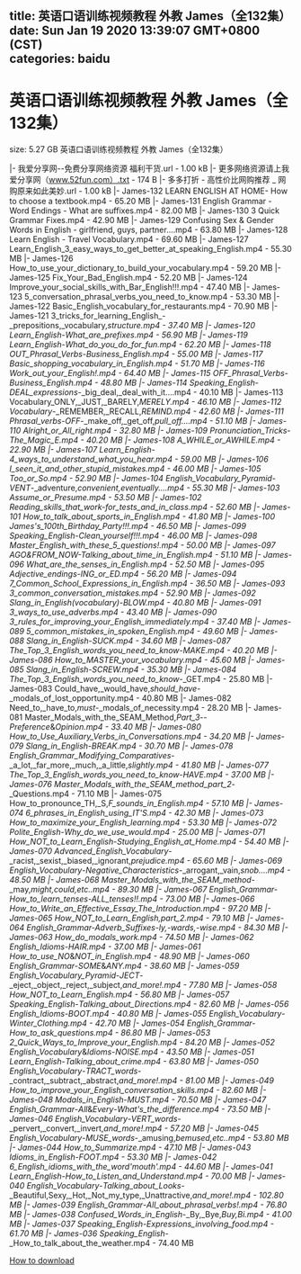 
title: 英语口语训练视频教程 外教 James（全132集）
date: Sun Jan 19 2020 13:39:07 GMT+0800 (CST)    
categories: baidu
---

# 英语口语训练视频教程 外教 James（全132集）
size: 5.27 GB
 英语口语训练视频教程 外教 James（全132集）
 
|- 我爱分享网--免费分享网络资源 福利干货.url - 1.00 kB
|- 更多网络资源请上我爱分享网（www.52fun.com）.txt - 174 B
|- 多多打折 - 高性价比网购推荐 _ 网购原来如此美妙.url - 1.00 kB
|- James-132 LEARN ENGLISH AT HOME- How to choose a textbook.mp4 - 65.20 MB
|- James-131 English Grammar - Word Endings - What are suffixes.mp4 - 82.00 MB
|- James-130 3 Quick Grammar Fixes.mp4 - 42.90 MB
|- James-129 Confusing Sex & Gender Words in English - girlfriend, guys, partner....mp4 - 63.80 MB
|- James-128 Learn English - Travel Vocabulary.mp4 - 69.60 MB
|- James-127 Learn_English_3_easy_ways_to_get_better_at_speaking_English.mp4 - 55.30 MB
|- James-126 How_to_use_your_dictionary_to_build_your_vocabulary.mp4 - 59.20 MB
|- James-125 Fix_Your_Bad_English.mp4 - 52.20 MB
|- James-124 Improve_your_social_skills_with_Bar_English!!!.mp4 - 47.40 MB
|- James-123 5_conversation_phrasal_verbs_you_need_to_know.mp4 - 53.30 MB
|- James-122 Basic_English_vocabulary_for_restaurants.mp4 - 70.90 MB
|- James-121 3_tricks_for_learning_English_-_prepositions,_vocabulary,_structure.mp4 - 37.40 MB
|- James-120 Learn_English_-_What_are_prefixes.mp4 - 56.90 MB
|- James-119 Learn_English_-_What_do_you_do_for_fun.mp4 - 62.20 MB
|- James-118 OUT_Phrasal_Verbs_-_Business_English.mp4 - 55.00 MB
|- James-117 Basic_shopping_vocabulary_in_English.mp4 - 51.70 MB
|- James-116 Work_out_your_English!.mp4 - 64.40 MB
|- James-115 OFF_Phrasal_Verbs_-_Business_English.mp4 - 48.80 MB
|- James-114 Speaking_English_-_DEAL_expressions_-_big_deal,_deal_with_it....mp4 - 40.10 MB
|- James-113 Vocabulary_ONLY,_JUST,_BARELY,_MERELY.mp4 - 46.10 MB
|- James-112 Vocabulary_-_REMEMBER,_RECALL,_REMIND.mp4 - 42.60 MB
|- James-111 Phrasal_verbs_-_OFF_-_make_off,_get_off,_pull_off....mp4 - 51.10 MB
|- James-110 Alright_or_All_right.mp4 - 32.80 MB
|- James-109 Pronunciation_Tricks_-_The_Magic_E.mp4 - 40.20 MB
|- James-108 A_WHILE_or_AWHILE.mp4 - 22.90 MB
|- James-107 Learn_English_-_4_ways_to_understand_what_you_hear.mp4 - 59.00 MB
|- James-106 I_seen_it_and_other_stupid_mistakes.mp4 - 46.00 MB
|- James-105 Too_or_So.mp4 - 52.90 MB
|- James-104 English_Vocabulary_Pyramid_-_VENT_-_adventure,_convenient,_eventually....mp4 - 55.30 MB
|- James-103 Assume_or_Presume.mp4 - 53.50 MB
|- James-102 Reading_skills_that_work_-_for_tests_and_in_class.mp4 - 52.60 MB
|- James-101 How_to_talk_about_sports_in_English.mp4 - 41.80 MB
|- James-100 James's_100th_Birthday_Party!!!.mp4 - 46.50 MB
|- James-099 Speaking_English_-_Clean_yourself!!!.mp4 - 46.00 MB
|- James-098 Master_English_with_these_5_questions!.mp4 - 50.00 MB
|- James-097 AGO_&_FROM_NOW_-_Talking_about_time_in_English.mp4 - 51.10 MB
|- James-096 What_are_the_senses_in_English.mp4 - 52.50 MB
|- James-095 Adjective_endings_-_ING_or_ED.mp4 - 56.20 MB
|- James-094 7_Common_School_Expressions_in_English.mp4 - 36.50 MB
|- James-093 3_common_conversation_mistakes.mp4 - 52.90 MB
|- James-092 Slang_in_English_(vocabulary)_-_BLOW.mp4 - 40.80 MB
|- James-091 3_ways_to_use_adverbs.mp4 - 43.40 MB
|- James-090 3_rules_for_improving_your_English_immediately.mp4 - 37.40 MB
|- James-089 5_common_mistakes_in_spoken_English.mp4 - 49.60 MB
|- James-088 Slang_in_English_-_SUCK.mp4 - 34.60 MB
|- James-087 The_Top_3_English_words_you_need_to_know_-_MAKE.mp4 - 40.20 MB
|- James-086 How_to_MASTER_your_vocabulary.mp4 - 45.60 MB
|- James-085 Slang_in_English_-_SCREW.mp4 - 35.30 MB
|- James-084 The_Top_3_English_words_you_need_to_know_-_GET.mp4 - 25.80 MB
|- James-083 Could_have,_would_have,_should_have_-_modals_of_lost_opportunity.mp4 - 40.80 MB
|- James-082 Need_to,_have_to,_must_-_modals_of_necessity.mp4 - 28.20 MB
|- James-081 Master_Modals_with_the_SEAM_Method,_Part_3_--_Preference_&_Opinion.mp4 - 33.40 MB
|- James-080 How_to_Use_Auxiliary_Verbs_in_Conversations.mp4 - 34.20 MB
|- James-079 Slang_in_English_-_BREAK.mp4 - 30.70 MB
|- James-078 English_Grammar_Modifying_Comparatives_-_a_lot,_far_more,_much,_a_little,_slightly.mp4 - 41.80 MB
|- James-077 The_Top_3_English_words_you_need_to_know_-_HAVE.mp4 - 37.00 MB
|- James-076 Master_Modals_with_the_SEAM_method_part_2_-_Questions.mp4 - 71.10 MB
|- James-075 How_to_pronounce_TH,_S,_F_sounds_in_English.mp4 - 57.10 MB
|- James-074 6_phrases_in_English_using_IT'S.mp4 - 42.30 MB
|- James-073 How_to_maximize_your_English_learning.mp4 - 53.30 MB
|- James-072 Polite_English_-_Why_do_we_use_would.mp4 - 25.00 MB
|- James-071 How_NOT_to_Learn_English_-_Studying_English_at_Home.mp4 - 54.40 MB
|- James-070 Advanced_English_Vocabulary_-_racist,_sexist,_biased,_ignorant,_prejudice.mp4 - 65.60 MB
|- James-069 English_Vocabulary_-_Negative_Characteristics_-_arrogant,_vain,_snob....mp4 - 48.50 MB
|- James-068 Master_Modals_with_the_SEAM_method_-_may,_might,_could,_etc..mp4 - 89.30 MB
|- James-067 English_Grammar_-_How_to_learn_tenses_-_ALL_tenses!!.mp4 - 73.00 MB
|- James-066 How_to_Write_an_Effective_Essay_The_Introduction.mp4 - 97.20 MB
|- James-065 How_NOT_to_Learn_English,_part_2.mp4 - 79.10 MB
|- James-064 English_Grammar_-_Adverb_Suffixes_-ly,_-wards,_-wise.mp4 - 84.30 MB
|- James-063 How_do_modals_work.mp4 - 74.50 MB
|- James-062 English_Idioms_-_HAIR.mp4 - 37.00 MB
|- James-061 How_to_use_NO_&_NOT_in_English.mp4 - 48.90 MB
|- James-060 English_Grammar_-_SOME_&_ANY.mp4 - 38.60 MB
|- James-059 English_Vocabulary_Pyramid_-_JECT_-_eject,_object,_reject,_subject,_and_more!.mp4 - 77.80 MB
|- James-058 How_NOT_to_Learn_English.mp4 - 56.80 MB
|- James-057 Speaking_English_-_Talking_about_Directions.mp4 - 82.60 MB
|- James-056 English_Idioms_-_BOOT.mp4 - 40.80 MB
|- James-055 English_Vocabulary_-_Winter_Clothing.mp4 - 42.70 MB
|- James-054 English_Grammar_-_How_to_ask_questions.mp4 - 86.80 MB
|- James-053 2_Quick_Ways_to_Improve_your_English.mp4 - 84.20 MB
|- James-052 English_Vocabulary_&_Idioms_-_NOISE.mp4 - 43.50 MB
|- James-051 Learn_English_-_Talking_about_crime.mp4 - 63.80 MB
|- James-050 English_Vocabulary_-_TRACT_words_-_contract,_subtract,_abstract,_and_more!.mp4 - 81.00 MB
|- James-049 How_to_improve_your_English_conversation_skills.mp4 - 82.60 MB
|- James-048 Modals_in_English_-_MUST.mp4 - 70.50 MB
|- James-047 English_Grammar_-_All_&_Every_-_What's_the_difference.mp4 - 73.50 MB
|- James-046 English_Vocabulary_-_VERT_words_-_pervert,_convert,_invert,_and_more!.mp4 - 57.20 MB
|- James-045 English_Vocabulary_-_MUSE_words_-_amusing,_bemused,_etc..mp4 - 53.80 MB
|- James-044 How_to_Summarize.mp4 - 47.10 MB
|- James-043 Idioms_in_English_-_FOOT.mp4 - 53.30 MB
|- James-042 6_English_idioms_with_the_word_'mouth'.mp4 - 44.60 MB
|- James-041 Learn_English_-_How_to_Listen_and_Understand.mp4 - 70.00 MB
|- James-040 English_Vocabulary_-_Talking_about_Looks_-_Beautiful,Sexy,_Hot,_Not_my_type,_Unattractive,_and_more!.mp4 - 102.80 MB
|- James-039 English_Grammar_-_All_about_phrasal_verbs!.mp4 - 76.80 MB
|- James-038 Confused_Words_in_English_-_By,_Bye,_Buy,_Bi.mp4 - 41.00 MB
|- James-037 Speaking_English__-_Expressions_involving_food.mp4 - 61.70 MB
|- James-036 Speaking_English_-_How_to_talk_about_the_weather.mp4 - 74.40 MB

[How to download](https://bpcam.bemobtrk.com/go/2ceec3aa-1ca2-46d6-b9ff-aaa5c184517c?jno=4511)